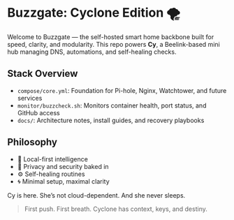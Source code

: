# Buzzgate: Cyclone Edition 🌪️

Welcome to Buzzgate — the self-hosted smart home backbone built for speed, clarity, and modularity. This repo powers **Cy**, a Beelink-based mini hub managing DNS, automations, and self-healing checks.

## Stack Overview
- `compose/core.yml`: Foundation for Pi-hole, Nginx, Watchtower, and future services
- `monitor/buzzcheck.sh`: Monitors container health, port status, and GitHub access
- `docs/`: Architecture notes, install guides, and recovery playbooks

## Philosophy
- 🧠 Local-first intelligence
- 🔐 Privacy and security baked in
- ⚙️ Self-healing routines
- 🌀 Minimal setup, maximal clarity

Cy is here. She’s not cloud-dependent. And she never sleeps.

> First push. First breath. Cyclone has context, keys, and destiny.
